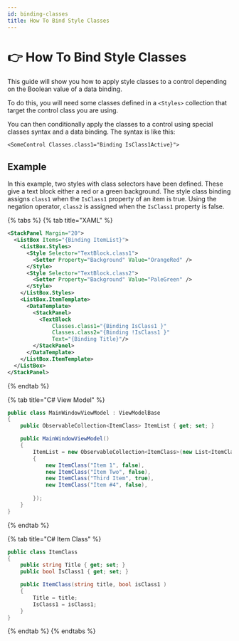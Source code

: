 ```yaml
---
id: binding-classes
title: How To Bind Style Classes
---
```



# 👉 How To Bind Style Classes

This guide will show you how to apply style classes to a control depending on the Boolean value of a data binding.&#x20;

To do this, you will need some classes defined in a `<Styles>` collection that target the control class you are using.

You can then conditionally apply the classes to a control using special classes syntax and a data binding. The syntax is like this:

```
<SomeControl Classes.class1="Binding IsClass1Active}">
```

## Example

In this example, two styles with class selectors have been defined. These give a text block either a red or a green background. The style class binding assigns `class1` when the `IsClass1` property of an item is true. Using the negation operator, `class2` is assigned when the `IsClass1` property is false.

{% tabs %}
{% tab title="XAML" %}
```xml
<StackPanel Margin="20">
  <ListBox Items="{Binding ItemList}">
    <ListBox.Styles>
      <Style Selector="TextBlock.class1">
        <Setter Property="Background" Value="OrangeRed" />
      </Style>
      <Style Selector="TextBlock.class2">
        <Setter Property="Background" Value="PaleGreen" />
      </Style>
    </ListBox.Styles>
    <ListBox.ItemTemplate>
      <DataTemplate>
        <StackPanel>
          <TextBlock
              Classes.class1="{Binding IsClass1 }"
              Classes.class2="{Binding !IsClass1 }"
              Text="{Binding Title}"/>
        </StackPanel>
      </DataTemplate>
    </ListBox.ItemTemplate>
  </ListBox>
</StackPanel>
```
{% endtab %}

{% tab title="C# View Model" %}
```csharp
public class MainWindowViewModel : ViewModelBase
{
    public ObservableCollection<ItemClass> ItemList { get; set; }

    public MainWindowViewModel()
    {
        ItemList = new ObservableCollection<ItemClass>(new List<ItemClass>
        {
            new ItemClass("Item 1", false),
            new ItemClass("Item Two", false),
            new ItemClass("Third Item", true),
            new ItemClass("Item #4", false),
               
        });
    }
}
```
{% endtab %}

{% tab title="C# Item Class" %}
```csharp
public class ItemClass
{
    public string Title { get; set; }
    public bool IsClass1 { get; set; }

    public ItemClass(string title, bool isClass1 )
    {
        Title = title;
        IsClass1 = isClass1;
    }
}
```
{% endtab %}
{% endtabs %}

<!--<img src="/img/gitbook-import/assets/image (5).png" alt=""/>-->
